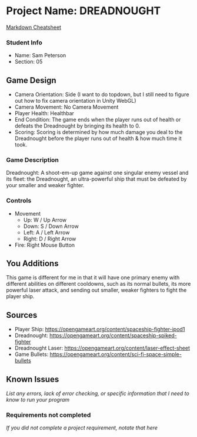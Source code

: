 # Project Name: DREADNOUGHT

[Markdown Cheatsheet](https://github.com/adam-p/markdown-here/wiki/Markdown-Here-Cheatsheet)

### Student Info

-   Name: Sam Peterson
-   Section: 05

## Game Design

-   Camera Orientation: Side (I want to do topdown, but I still need to figure out how to fix camera orientation in Unity WebGL)
-   Camera Movement: No Camera Movement
-   Player Health: Healthbar
-   End Condition: The game ends when the player runs out of health or defeats the Dreadnought by bringing its health to 0.
-   Scoring: Scoring is determined by how much damage you deal to the Dreadnought before the player runs out of health & how much time it took.

### Game Description

Dreadnought: A shoot-em-up game against one singular enemy vessel and its fleet: the Dreadnought, an ultra-powerful ship that must be defeated by your smaller and weaker fighter.

### Controls

-   Movement
    -   Up: W / Up Arrow
    -   Down: S / Down Arrow
    -   Left: A / Left Arrow
    -   Right: D / Right Arrow
-   Fire: Right Mouse Button

## You Additions

This game is different for me in that it will have one primary enemy with different abilities on different cooldowns, such as its normal bullets, its more powerful laser attack, and sending out smaller, weaker fighters to fight the player ship.

## Sources

- Player Ship: https://opengameart.org/content/spaceship-fighter-ipod1
- Dreadnought: https://opengameart.org/content/spaceship-spiked-fighter
- Dreadnought Laser: https://opengameart.org/content/laser-effect-sheet
- Game Bullets: https://opengameart.org/content/sci-fi-space-simple-bullets

## Known Issues

_List any errors, lack of error checking, or specific information that I need to know to run your program_

### Requirements not completed

_If you did not complete a project requirement, notate that here_

